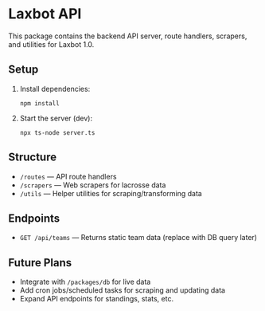 # Laxbot API

This package contains the backend API server, route handlers, scrapers, and utilities for Laxbot 1.0.

## Setup

1. Install dependencies:
   ```
   npm install
   ```
2. Start the server (dev):
   ```
   npx ts-node server.ts
   ```

## Structure

- `/routes` — API route handlers
- `/scrapers` — Web scrapers for lacrosse data
- `/utils` — Helper utilities for scraping/transforming data

## Endpoints

- `GET /api/teams` — Returns static team data (replace with DB query later)

## Future Plans

- Integrate with `/packages/db` for live data
- Add cron jobs/scheduled tasks for scraping and updating data
- Expand API endpoints for standings, stats, etc. 